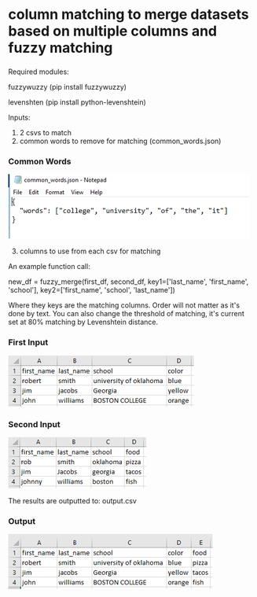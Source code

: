 # column matching to merge datasets based on multiple columns and fuzzy matching

###

Required modules:

fuzzywuzzy (pip install fuzzywuzzy)

levenshten (pip install python-levenshtein)

Inputs:
1. 2 csvs to match
2. common words to remove for matching (common_words.json)

### Common Words
![Common Words](diagrams/common_words.png)

3. columns to use from each csv for matching

An example function call:

new_df = fuzzy_merge(first_df, second_df, key1=['last_name', 'first_name', 'school'],
                     key2=['first_name', 'school', 'last_name'])

Where they keys are the matching columns. Order will not matter as it's done by text. You can also change the threshold of matching, it's current set at 80% matching by Levenshtein distance.

### First Input
![First Input](diagrams/data_1.png)

### Second Input
![Second Input](diagrams/data_2.png)

The results are outputted to: output.csv

### Output
![Output](diagrams/output.png)
